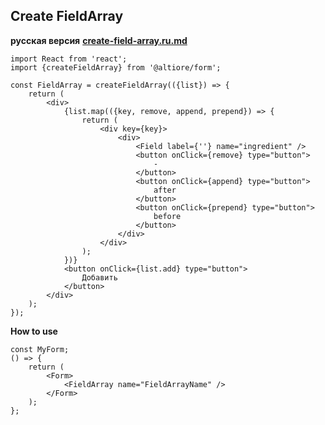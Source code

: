## Create FieldArray

**русская версия** [**create-field-array.ru.md**](create-field-array.ru.md)

```tsx
import React from 'react';
import {createFieldArray} from '@altiore/form';

const FieldArray = createFieldArray(({list}) => {
	return (
		<div>
			{list.map(({key, remove, append, prepend}) => {
				return (
					<div key={key}>
						<div>
							<Field label={''} name="ingredient" />
							<button onClick={remove} type="button">
								-
							</button>
							<button onClick={append} type="button">
								after
							</button>
							<button onClick={prepend} type="button">
								before
							</button>
						</div>
					</div>
				);
			})}
			<button onClick={list.add} type="button">
				Добавить
			</button>
		</div>
	);
});
```

**How to use**

```tsx
const MyForm;
() => {
	return (
		<Form>
			<FieldArray name="FieldArrayName" />
		</Form>
	);
};
```
